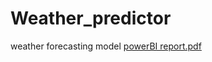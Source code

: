 # Weather_predictor
weather forecasting model
[powerBI report.pdf](https://github.com/user-attachments/files/20673593/powerBI.report.pdf)
